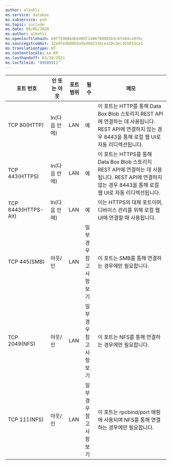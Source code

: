 ```yaml
---
author: alkohli
ms.service: databox
ms.subservice: pod
ms.topic: include
ms.date: 09/06/2020
ms.author: alkohli
ms.openlocfilehash: b9ff5968b4bb406f1a96780985b5c6fe64ca976c
ms.sourcegitcommit: 32e0fedb80b5a5ed0d2336cea18c3ec3b5015ca1
ms.translationtype: HT
ms.contentlocale: ko-KR
ms.lasthandoff: 03/30/2021
ms.locfileid: "89505911"
---
```

| 포트 번호| 인 또는 아웃 | 포트 범위| 필수| 메모 |
|--------|-----|-----|-----------|----------|
| TCP 80(HTTP)|In(다음 안에)|LAN|예|이 포트는 HTTP를 통해 Data Box Blob 스토리지 REST API에 연결하는 데 사용됩니다. REST API에 연결하지 않는 경우 8443을 통해 로컬 웹 UI로 자동 리디렉션됩니다. |
| TCP 443(HTTPS)|In(다음 안에)|LAN|예|이 포트는 HTTPS를 통해 Data Box Blob 스토리지 REST API에 연결하는 데 사용됩니다. REST API에 연결하지 않는 경우 8443을 통해 로컬 웹 UI로 자동 리디렉션됩니다. |
| TCP 8443(HTTPS-Alt)|In(다음 안에)|LAN|예|이는 HTTPS의 대체 포트이며, 디바이스 관리를 위해 로컬 웹 UI에 연결할 때 사용됩니다. |
| TCP 445(SMB)|아웃/인|LAN|일부 경우<br>참고 사항 보기|이 포트는 SMB를 통해 연결하는 경우에만 필요합니다. |
| TCP 2049(NFS)|아웃/인|LAN|일부 경우<br>참고 사항 보기|이 포트는 NFS를 통해 연결하는 경우에만 필요합니다. |
| TCP 111(NFS)|아웃/인|LAN|일부 경우<br>참고 사항 보기|이 포트는 rpcbind/port 매핑에 사용되며 NFS를 통해 연결하는 경우에만 필요합니다.  |
